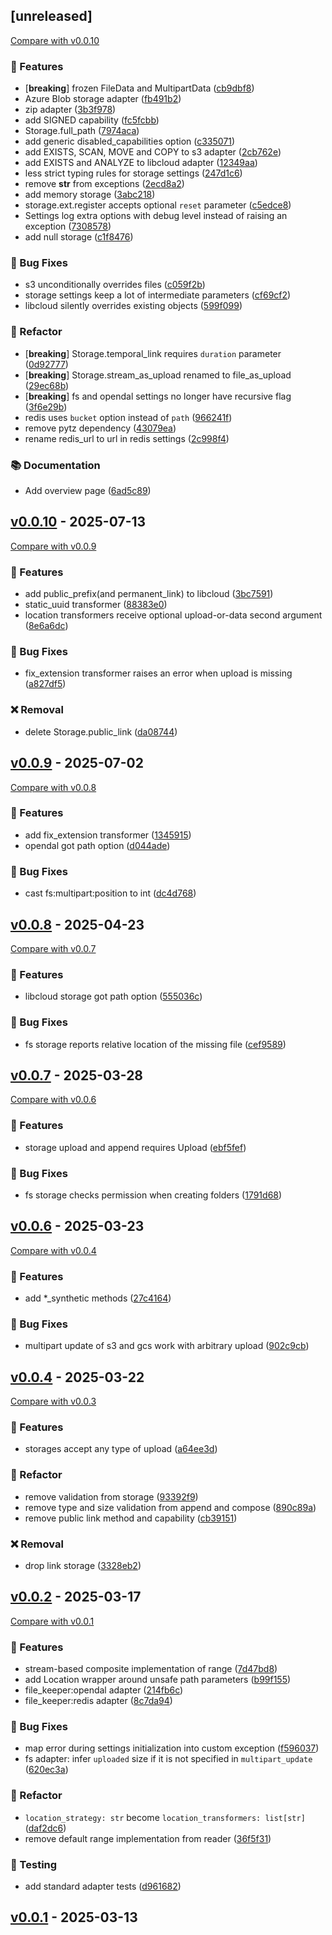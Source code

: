 
## [unreleased]
[Compare with v0.0.10](https://github.com/DataShades/file-keeper/compare/v0.0.10..HEAD)

### 🚀 Features

- [**breaking**] frozen FileData and MultipartData ([cb9dbf8](https://github.com/DataShades/file-keeper/commit/cb9dbf8ddf7516d461d0a295f69d41090b706195))
- Azure Blob storage adapter ([fb491b2](https://github.com/DataShades/file-keeper/commit/fb491b2b22681aaf8e66589166baa848d4c40a18))
- zip adapter ([3b3f978](https://github.com/DataShades/file-keeper/commit/3b3f978eb462139e53f1d1d62dd68e2f05061920))
- add SIGNED capability ([fc5fcbb](https://github.com/DataShades/file-keeper/commit/fc5fcbba523691b4ec5d4e095e06b413b59d2ff2))
- Storage.full_path ([7974aca](https://github.com/DataShades/file-keeper/commit/7974aca4a73a1e1f526afbeeb31f4fa106b3c4e4))
- add generic disabled_capabilities option ([c335071](https://github.com/DataShades/file-keeper/commit/c335071a84c13879a052ce62e07982b1b1ffc46a))
- add EXISTS, SCAN, MOVE and COPY to s3 adapter ([2cb762e](https://github.com/DataShades/file-keeper/commit/2cb762e5450cf7a881cd0861f2493a319a0dac01))
- add EXISTS and ANALYZE to libcloud adapter ([12349aa](https://github.com/DataShades/file-keeper/commit/12349aa76ef106a157fd40e744a2522ab4544409))
- less strict typing rules for storage settings ([247d1c6](https://github.com/DataShades/file-keeper/commit/247d1c6291ab1bc52324f13bdbf642b8c9c53c1b))
- remove __str__ from exceptions ([2ecd8a2](https://github.com/DataShades/file-keeper/commit/2ecd8a2b8ca2cf90c8e7d1c9fc2e70f6dd39f216))
- add memory storage ([3abc218](https://github.com/DataShades/file-keeper/commit/3abc2181493c50061ce05c185af29ebe65863d02))
- storage.ext.register accepts optional `reset` parameter ([c5edce8](https://github.com/DataShades/file-keeper/commit/c5edce8c397bc326c6448f0cb382900995757c4f))
- Settings log extra options with debug level instead of raising an exception ([7308578](https://github.com/DataShades/file-keeper/commit/7308578d8f4281e427b439ba8cb9540c3ce61d30))
- add null storage ([c1f8476](https://github.com/DataShades/file-keeper/commit/c1f8476e701bfc9b7a3ced532d8c4edffefdeae0))

### 🐛 Bug Fixes

- s3 unconditionally overrides files ([c059f2b](https://github.com/DataShades/file-keeper/commit/c059f2b67550a2d46f169b890d4705d725b6e11c))
- storage settings keep a lot of intermediate parameters ([cf69cf2](https://github.com/DataShades/file-keeper/commit/cf69cf26f4d7ad9e2b16204c6a9803ec6c0a2edb))
- libcloud silently overrides existing objects ([599f099](https://github.com/DataShades/file-keeper/commit/599f09992ed14e926878b9997abd2bca2155326a))

### 🚜 Refactor

- [**breaking**] Storage.temporal_link requires `duration` parameter ([0d92777](https://github.com/DataShades/file-keeper/commit/0d92777e5a56b77c1b34cc0abdbffec3e7218eb6))
- [**breaking**] Storage.stream_as_upload renamed to file_as_upload ([29ec68b](https://github.com/DataShades/file-keeper/commit/29ec68bae9325502f46e87c7813e4d7844b1e5c6))
- [**breaking**] fs and opendal settings no longer have recursive flag ([3f6e29b](https://github.com/DataShades/file-keeper/commit/3f6e29b30d3cc552691c58c93d930e682841af17))
- redis uses `bucket` option instead of `path` ([966241f](https://github.com/DataShades/file-keeper/commit/966241ff1627135cedea0de690fa95a314428f33))
- remove pytz dependency ([43079ea](https://github.com/DataShades/file-keeper/commit/43079ead8b75af52ddefc75374d36ca857996197))
- rename redis_url to url in redis settings ([2c998f4](https://github.com/DataShades/file-keeper/commit/2c998f4fe8876ce8ad44e24dea06e1ab0ac292bc))

### 📚 Documentation

- Add overview page ([6ad5c89](https://github.com/DataShades/file-keeper/commit/6ad5c893e4e7079f732630a4049071ea2b765f72))

## [v0.0.10](https://github.com/DataShades/file-keeper/releases/tag/v0.0.10) - 2025-07-13
[Compare with v0.0.9](https://github.com/DataShades/file-keeper/compare/v0.0.9..v0.0.10)

### 🚀 Features

- add public_prefix(and permanent_link) to libcloud ([3bc7591](https://github.com/DataShades/file-keeper/commit/3bc759105f2d332b329af8b45e04fe2360d5928e))
- static_uuid transformer ([88383e0](https://github.com/DataShades/file-keeper/commit/88383e05c993b156d6a6253e43ef8902e13b3d9f))
- location transformers receive optional upload-or-data second argument ([8e6a6dc](https://github.com/DataShades/file-keeper/commit/8e6a6dc41d50fbcd6e2be8d984673f667333f1c2))

### 🐛 Bug Fixes

- fix_extension transformer raises an error when upload is missing ([a827df5](https://github.com/DataShades/file-keeper/commit/a827df57168dab6e6d05e82bf9e6d680e25faed3))

### ❌ Removal

- delete Storage.public_link ([da08744](https://github.com/DataShades/file-keeper/commit/da08744021d56ea090cc522b82be70a4d5334771))

## [v0.0.9](https://github.com/DataShades/file-keeper/releases/tag/v0.0.9) - 2025-07-02
[Compare with v0.0.8](https://github.com/DataShades/file-keeper/compare/v0.0.8..v0.0.9)

### 🚀 Features

- add fix_extension transformer ([1345915](https://github.com/DataShades/file-keeper/commit/13459159fa22a50688d4d224942b383f54c5345e))
- opendal got path option ([d044ade](https://github.com/DataShades/file-keeper/commit/d044ade99fa8139f2ff661bfbd03bf599363ad19))

### 🐛 Bug Fixes

- cast fs:multipart:position to int ([dc4d768](https://github.com/DataShades/file-keeper/commit/dc4d7686d00f1bae401e5c018e98c49a2ea5f40a))

## [v0.0.8](https://github.com/DataShades/file-keeper/releases/tag/v0.0.8) - 2025-04-23
[Compare with v0.0.7](https://github.com/DataShades/file-keeper/compare/v0.0.7..v0.0.8)

### 🚀 Features

- libcloud storage got path option ([555036c](https://github.com/DataShades/file-keeper/commit/555036c428a30defe95392407a182f0729919970))

### 🐛 Bug Fixes

- fs storage reports relative location of the missing file ([cef9589](https://github.com/DataShades/file-keeper/commit/cef9589b667679cd222c56a07931e5f1622ac79c))

## [v0.0.7](https://github.com/DataShades/file-keeper/releases/tag/v0.0.7) - 2025-03-28
[Compare with v0.0.6](https://github.com/DataShades/file-keeper/compare/v0.0.6..v0.0.7)

### 🚀 Features

- storage upload and append requires Upload ([ebf5fef](https://github.com/DataShades/file-keeper/commit/ebf5fef0294cecc6da880994255696229d96a2ac))

### 🐛 Bug Fixes

- fs storage checks permission when creating folders ([1791d68](https://github.com/DataShades/file-keeper/commit/1791d68a3d1dd4eaaec4d7a5edc4b7af2fc3ac46))

## [v0.0.6](https://github.com/DataShades/file-keeper/releases/tag/v0.0.6) - 2025-03-23
[Compare with v0.0.4](https://github.com/DataShades/file-keeper/compare/v0.0.4..v0.0.6)

### 🚀 Features

- add *_synthetic methods ([27c4164](https://github.com/DataShades/file-keeper/commit/27c4164ea128feb9ca5a7e6e8ef83c80f99f70a6))

### 🐛 Bug Fixes

- multipart update of s3 and gcs work with arbitrary upload ([902c9cb](https://github.com/DataShades/file-keeper/commit/902c9cbd48fcd25ade62f12bd926bfc7ece32998))

## [v0.0.4](https://github.com/DataShades/file-keeper/releases/tag/v0.0.4) - 2025-03-22
[Compare with v0.0.3](https://github.com/DataShades/file-keeper/compare/v0.0.3..v0.0.4)

### 🚀 Features

- storages accept any type of upload ([a64ee3d](https://github.com/DataShades/file-keeper/commit/a64ee3da989930201964f22b4f32c62641da9294))

### 🚜 Refactor

- remove validation from storage ([93392f9](https://github.com/DataShades/file-keeper/commit/93392f9d8473a913623b8dd35cd202d35b4368ec))
- remove type and size validation from append and compose ([890c89a](https://github.com/DataShades/file-keeper/commit/890c89a8109c64f2a783c6b8dcd0c59d4c94cd89))
- remove public link method and capability ([cb39151](https://github.com/DataShades/file-keeper/commit/cb39151fb7e09cfdf3b9cdf0d3e2d98ba519edbe))

### ❌ Removal

- drop link storage ([3328eb2](https://github.com/DataShades/file-keeper/commit/3328eb20a581efc58eef6eb232ada1f9c13753af))

## [v0.0.2](https://github.com/DataShades/file-keeper/releases/tag/v0.0.2) - 2025-03-17
[Compare with v0.0.1](https://github.com/DataShades/file-keeper/compare/v0.0.1..v0.0.2)

### 🚀 Features

- stream-based composite implementation of range ([7d47bd8](https://github.com/DataShades/file-keeper/commit/7d47bd836c106ce4f4cfa592f54edaca1020b301))
- add Location wrapper around unsafe path parameters ([b99f155](https://github.com/DataShades/file-keeper/commit/b99f155f4db79fc6a177d65d5c43b57d65cfe756))
- file_keeper:opendal adapter ([214fb6c](https://github.com/DataShades/file-keeper/commit/214fb6c1b587648371b622b2537ef6ff63fd5181))
- file_keeper:redis adapter ([8c7da94](https://github.com/DataShades/file-keeper/commit/8c7da94042c2be5947781683cd9c02a7fca6f03f))

### 🐛 Bug Fixes

- map error during settings initialization into custom exception ([f596037](https://github.com/DataShades/file-keeper/commit/f59603787c634d060a854b4bbf0b86451ffeaea5))
- fs adapter: infer `uploaded` size if it is not specified in `multipart_update` ([620ec3a](https://github.com/DataShades/file-keeper/commit/620ec3a16a18fe2101b98d634cc9815ec93bf20c))

### 🚜 Refactor

- `location_strategy: str` become `location_transformers: list[str]` ([daf2dc6](https://github.com/DataShades/file-keeper/commit/daf2dc6155b273815d198a7abf4cde6983f7855d))
- remove default range implementation from reader ([36f5f31](https://github.com/DataShades/file-keeper/commit/36f5f31da0d6791d82d20d8ea276140c59b578d0))

### 🧪 Testing

- add standard adapter tests ([d961682](https://github.com/DataShades/file-keeper/commit/d9616827673a74f18c83515e127cfa014b038511))

## [v0.0.1](https://github.com/DataShades/file-keeper/releases/tag/v0.0.1) - 2025-03-13

